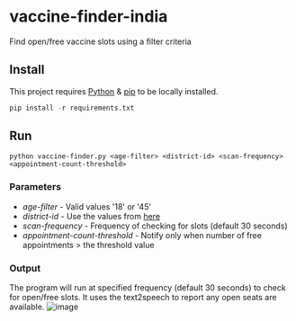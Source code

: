 # vaccine-finder-india
Find open/free vaccine slots using a filter criteria

## Install

This project requires [Python](https://www.python.org/downloads/) & [pip](https://pypi.org/project/pip/) to be locally installed.

```python
pip install -r requirements.txt
```

## Run

```
python vaccine-finder.py <age-filter> <district-id> <scan-frequency> <appointment-count-threshold> 
```
### Parameters
* _age-filter_ - Valid values '18' or '45'
* _district-id_ - Use the values from [here](https://cdn-api.co-vin.in/api/v2/admin/location/districts/16)
* _scan-frequency_ - Frequency of checking for slots (default 30 seconds)
* _appointment-count-threshold_ - Notify only when number of free appointments > the threshold value

### Output
The program will run at specified frequency (default 30 seconds) to check for open/free slots. It uses the text2speech to report any open seats are available.
![image](https://user-images.githubusercontent.com/6766950/120643697-1a470d00-c494-11eb-87f6-135d31b3deb0.png)
